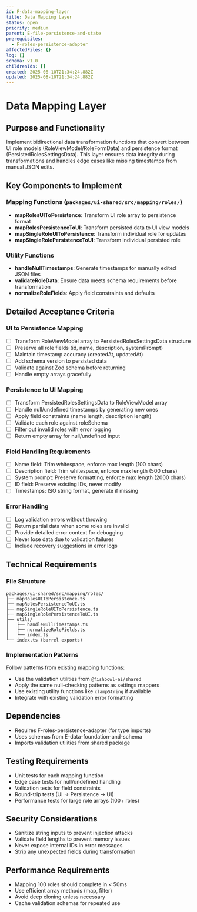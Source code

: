 ```yaml
---
id: F-data-mapping-layer
title: Data Mapping Layer
status: open
priority: medium
parent: E-file-persistence-and-state
prerequisites:
  - F-roles-persistence-adapter
affectedFiles: {}
log: []
schema: v1.0
childrenIds: []
created: 2025-08-10T21:34:24.882Z
updated: 2025-08-10T21:34:24.882Z
---
```


# Data Mapping Layer

## Purpose and Functionality

Implement bidirectional data transformation functions that convert between UI role models (RoleViewModel/RoleFormData) and persistence format (PersistedRolesSettingsData). This layer ensures data integrity during transformations and handles edge cases like missing timestamps from manual JSON edits.

## Key Components to Implement

### Mapping Functions (`packages/ui-shared/src/mapping/roles/`)

- **mapRolesUIToPersistence**: Transform UI role array to persistence format
- **mapRolesPersistenceToUI**: Transform persisted data to UI view models
- **mapSingleRoleUIToPersistence**: Transform individual role for updates
- **mapSingleRolePersistenceToUI**: Transform individual persisted role

### Utility Functions

- **handleNullTimestamps**: Generate timestamps for manually edited JSON files
- **validateRoleData**: Ensure data meets schema requirements before transformation
- **normalizeRoleFields**: Apply field constraints and defaults

## Detailed Acceptance Criteria

### UI to Persistence Mapping

- [ ] Transform RoleViewModel array to PersistedRolesSettingsData structure
- [ ] Preserve all role fields (id, name, description, systemPrompt)
- [ ] Maintain timestamp accuracy (createdAt, updatedAt)
- [ ] Add schema version to persisted data
- [ ] Validate against Zod schema before returning
- [ ] Handle empty arrays gracefully

### Persistence to UI Mapping

- [ ] Transform PersistedRolesSettingsData to RoleViewModel array
- [ ] Handle null/undefined timestamps by generating new ones
- [ ] Apply field constraints (name length, description length)
- [ ] Validate each role against roleSchema
- [ ] Filter out invalid roles with error logging
- [ ] Return empty array for null/undefined input

### Field Handling Requirements

- [ ] Name field: Trim whitespace, enforce max length (100 chars)
- [ ] Description field: Trim whitespace, enforce max length (500 chars)
- [ ] System prompt: Preserve formatting, enforce max length (2000 chars)
- [ ] ID field: Preserve existing IDs, never modify
- [ ] Timestamps: ISO string format, generate if missing

### Error Handling

- [ ] Log validation errors without throwing
- [ ] Return partial data when some roles are invalid
- [ ] Provide detailed error context for debugging
- [ ] Never lose data due to validation failures
- [ ] Include recovery suggestions in error logs

## Technical Requirements

### File Structure

```
packages/ui-shared/src/mapping/roles/
├── mapRolesUIToPersistence.ts
├── mapRolesPersistenceToUI.ts
├── mapSingleRoleUIToPersistence.ts
├── mapSingleRolePersistenceToUI.ts
├── utils/
│   ├── handleNullTimestamps.ts
│   ├── normalizeRoleFields.ts
│   └── index.ts
└── index.ts (barrel exports)
```

### Implementation Patterns

Follow patterns from existing mapping functions:

- Use the validation utilities from `@fishbowl-ai/shared`
- Apply the same null-checking patterns as settings mappers
- Use existing utility functions like `clampString` if available
- Integrate with existing validation error formatting

## Dependencies

- Requires F-roles-persistence-adapter (for type imports)
- Uses schemas from E-data-foundation-and-schema
- Imports validation utilities from shared package

## Testing Requirements

- Unit tests for each mapping function
- Edge case tests for null/undefined handling
- Validation tests for field constraints
- Round-trip tests (UI → Persistence → UI)
- Performance tests for large role arrays (100+ roles)

## Security Considerations

- Sanitize string inputs to prevent injection attacks
- Validate field lengths to prevent memory issues
- Never expose internal IDs in error messages
- Strip any unexpected fields during transformation

## Performance Requirements

- Mapping 100 roles should complete in < 50ms
- Use efficient array methods (map, filter)
- Avoid deep cloning unless necessary
- Cache validation schemas for repeated use
